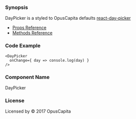 ### Synopsis

DayPicker is a styled to OpusCapita defaults [react-day-picker](https://github.com/gpbl/react-day-picker)

* [Props Reference](http://react-day-picker.js.org/APIProps.html)
* [Methods Reference](http://react-day-picker.js.org/APIMethods.html)

### Code Example

```
<DayPicker
  onChange={ day => console.log(day) }
/>
```

### Component Name

DayPicker

### License

Licensed by © 2017 OpusCapita

